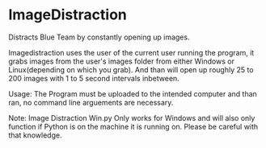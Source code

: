 # ImageDistraction
Distracts Blue Team by constantly opening up images.

Imagedistraction uses the user of the current user running the program, it grabs images from the user's images folder from either Windows or Linux(depending on which you grab). And than will open up roughly 25 to 200 images with 1 to 5 second intervals inbetween.

Usage: The Program must be uploaded to the intended computer and than ran, no command line arguements are necessary.

Note: Image Distraction Win.py Only works for Windows and will also only function if Python is on the machine it is running on. Please be careful with that knowledge.
